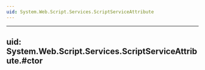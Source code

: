 ```yaml
---
uid: System.Web.Script.Services.ScriptServiceAttribute
---
```


---
uid: System.Web.Script.Services.ScriptServiceAttribute.#ctor
---
